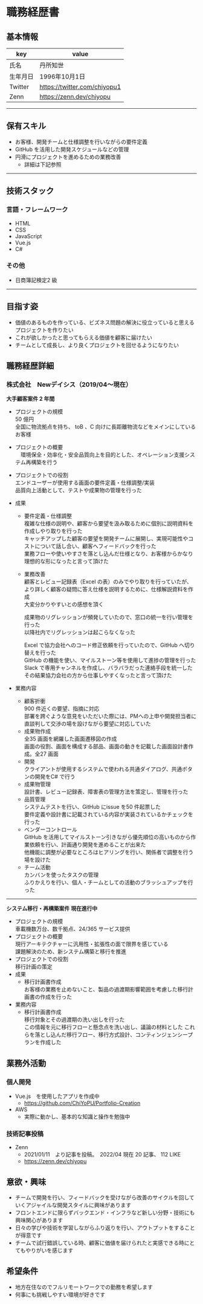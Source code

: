 # 職務経歴書

## 基本情報

|key|value|
|---|---|
|氏名|丹所知世|
|生年月日|1996年10月1日|
|Twitter|https://twitter.com/chiyopu1|
|Zenn|https://zenn.dev/chiyopu|

---

## 保有スキル

- お客様、開発チームと仕様調整を行いながらの要件定義
- GitHub を活用した開発スケジュールなどの管理
- 円滑にプロジェクトを進めるための業務改善
   - 詳細は下記参照 

---

## 技術スタック

### 言語・フレームワーク

- HTML
- CSS
- JavaScript
- Vue.js
- C#

### その他

- 日商簿記検定2 級

---

## 目指す姿

- 価値のあるものを作っている、ビズネス問題の解決に役立っていると思えるプロジェクトを作りたい
- これが欲しかったと思ってもらえる価値を顧客に届けたい
- チームとして成長し、より良くプロジェクトを回せるようになりたい

## 職務経歴詳細

### 株式会社　Newデイシス（2019/04〜現在）

**大手顧客案件 2 年間**
- プロジェクトの規模  
   50 億円  
   全国に物流拠点を持ち、 toB 、C 向けに長距離物流などをメインにしているお客様
- プロジェクトの概要  
  　環境保全・効率化・安全品質向上を目的とした、オペレーション支援システム再構築を行う
- プロジェクトでの役割  
    エンドユーザーが使用する画面の要件定義・仕様調整/実装  
    品質向上活動として、テストや成果物の管理を行った
- 成果  
  - 要件定義・仕様調整  
    複雑な仕様の説明や、顧客から要望を汲み取るために個別に説明資料を作成しやり取りを行った  
    キャッチアップした顧客の要望を開発チームに展開し、実現可能性やコストについて話し合い、顧客へフィードバックを行った  
    業務フローや使いやすさを落とし込んだ仕様となり、お客様からかなり理想的な形になったと言って頂けた
  
  - 業務改善  
    顧客とレビュー記録表（Excel の表）のみでやり取りを行っていたが、  
    より詳しく顧客の疑問に答え仕様を説明するために、仕様解説資料を作成  
    大変分かりやすいとの感想を頂く
    
    成果物のリグレッションが頻発していたので、窓口の統一を行い管理を行った  
    以降社内でリグレッションは起こらなくなった

    Excel で協力会社へのコード修正依頼を行っていたので、GitHub へ切り替えを行った  
    GitHub の機能を使い、マイルストーン等を使用して進捗の管理を行った  
    Slack で専用チャンネルを作成し、バラバラだった連絡手段を統一した  
    その結果協力会社の方から仕事しやすくなったと言って頂けた

- 業務内容  
  - 顧客折衝  
   900 件近くの要望、指摘に対応  
   部署を跨ぐような意見をいただいた際には、PMへの上申や開発担当者に直談判して交渉の場を設けながら要望に対応していた
  - 成果物作成  
    全35 画面を網羅した画面遷移図の作成  
    画面の役割、画面を構成する部品、画面の動きを記載した画面設計書作成。全27 画面
  - 開発  
    クライアントが使用するシステムで使われる共通ダイアログ、共通ボタンの開発をC# で行う
  - 成果物管理  
    設計書、レビュー記録表、障害表の管理方法を策定し、管理を行った
  - 品質管理  
    システムテストを行い、GitHub にissue を50 件起票した  
    要件定義や設計書に記載されている内容が実装されているかチェックを行った
  - ベンダーコントロール  
    GitHub を活用してマイルストーン引きながら優先順位の高いものから作業依頼を行い、計画通り開発を進めることが出来た  
    他機能に調整が必要なところはヒアリングを行い、関係者で調整を行う場を設けた
  - チーム活動  
    カンバンを使ったタスクの管理  
    ふりかえりを行い、個人・チームとしての活動のブラッシュアップを行った
    
---

**システム移行・再構築案件 現在進行中**
- プロジェクトの規模  
   車載機数万台、数千拠点、24/365 サービス提供
- プロジェクトの概要  
   現行アーキテクチャーに汎用性・拡張性の面で限界を感じている  
   課題解決のため、新システム構築と移行を推進
- プロジェクトでの役割  
   移行計画の策定
- 成果  
  - 移行計画書作成  
    お客様の業務を止めないこと、製品の過渡期影響範囲を考慮した移行計画書の作成を行った
- 業務内容  
  - 移行計画書作成  
    移行対象とその過渡期の洗い出しを行った  
    この情報を元に移行フローと懸念点を洗い出し、議論の材料とした
    これらを落とし込んだ移行フロー、移行方式設計、コンティンジェンシープランを作成した

## 業務外活動

### 個人開発
- Vue.js　を使用したアプリを作成中
  - https://github.com/ChiYoPU/Portfolio-Creation
- AWS
  - 実際に動かし、基本的な知識と操作を勉強中
  
### 技術記事投稿
- Zenn
  - 2021/01/11　より記事を投稿。　2022/04 現在 20 記事、 112 LIKE
  - https://zenn.dev/chiyopu

## 意欲・興味

- チームで開発を行い、フィードバックを受けながら改善のサイクルを回していくアジャイルな開発スタイルに興味があります
- フロントエンドに限らずバックエンド・インフラなど新しい分野・技術にも興味関心があります
- 日々の学びや技術を学習しながらふり返りを行い、アウトプットをすることが得意です
- チームで試行錯誤している時、顧客に価値を届けられたと実感できる時にとてもやりがいを感じます

## 希望条件

- 地方在住なのでフルリモートワークでの勤務を希望します
- 何事にも挑戦しやすい環境が好きです
